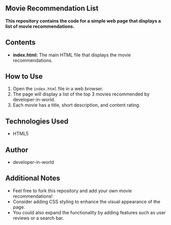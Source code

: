  ## Movie Recommendation List

**This repository contains the code for a simple web page that displays a list of movie recommendations.**

## Contents

* **index.html:** The main HTML file that displays the movie recommendations.

## How to Use

1. Open the `index.html` file in a web browser.
2. The page will display a list of the top 3 movies recommended by developer-in-world.
3. Each movie has a title, short description, and content rating.

## Technologies Used

* HTML5
  

## Author

* developer-in-world

## Additional Notes

* Feel free to fork this repository and add your own movie recommendations!
* Consider adding CSS styling to enhance the visual appearance of the page.
* You could also expand the functionality by adding features such as user reviews or a search bar.
